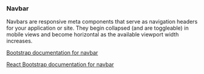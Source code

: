 ### Navbar

Navbars are responsive meta components that serve as navigation headers for your application or site. They begin collapsed (and are toggleable) in mobile views and become horizontal as the available viewport width increases.

[Bootstrap documentation for navbar][bootstrap docs]

[React Bootstrap documentation for navbar][react docs]


[bootstrap docs]: http://getbootstrap.com/components/#navbar
[react docs]: http://react-bootstrap.github.io/components.html#navbars
